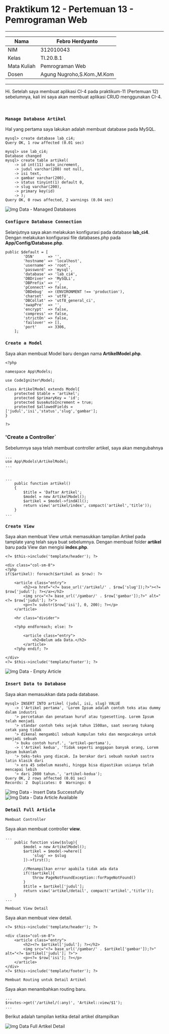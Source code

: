 # Praktikum 12 - Pertemuan 13 - Pemrograman Web

<hr>

| Nama | Febro Herdyanto |
| --- | --- |
| NIM | 312010043 |
| Kelas | TI.20.B.1 |
| Mata Kuliah | Pemrograman Web |
| Dosen | Agung Nugroho,S.Kom.,M.Kom |

<hr>

Hi. Setelah saya membuat aplikasi CI-4 pada praktikum-11 (Pertemuan 12) sebelumnya, kali ini saya akan membuat aplikasi CRUD menggunakan CI-4.

<br>

### `Manage Database Artikel`

Hal yang pertama saya lakukan adalah membuat database pada MySQL.

```
mysql> create database lab_ci4;
Query OK, 1 row affected (0.01 sec)

mysql> use lab_ci4;
Database changed
mysql> create table artikel(
    -> id int(11) auto_increment,
    -> judul varchar(200) not null,
    -> isi text,
    -> gambar varchar(200),
    -> status tinyint(1) default 0,
    -> slug varchar(200),
    -> primary key(id)
    -> );
Query OK, 0 rows affected, 2 warnings (0.04 sec)
```

![Img Data - Managed Databases](imgData/databases.png)

### `Configure Database Connection`

Selanjutnya saya akan melakukan konfigurasi pada database **lab_ci4**. Dengan melakukan konfigurasi file databases.php pada **App/Config/Database.php**.

```
public $default = [
        'DSN'      => '',
        'hostname' => 'localhost',
        'username' => 'root',
        'password' => 'mysql',
        'database' => 'lab_ci4',
        'DBDriver' => 'MySQLi',
        'DBPrefix' => '',
        'pConnect' => false,
        'DBDebug'  => (ENVIRONMENT !== 'production'),
        'charset'  => 'utf8',
        'DBCollat' => 'utf8_general_ci',
        'swapPre'  => '',
        'encrypt'  => false,
        'compress' => false,
        'strictOn' => false,
        'failover' => [],
        'port'     => 3306,
    ];
```

### `Create a Model`

Saya akan membuat Model baru dengan nama **ArtikelModel.php**.

```
<?php

namespace App\Models;

use CodeIgniter\Model;

class ArtikelModel extends Model{
    protected $table = 'artikel';
    protected $primaryKey = 'id';
    protected $useAutoIncrement = true;
    protected $allowedFields = ['judul','isi','status','slug','gambar'];
}

?>
```

### 'Create a Controller`

Sebelumnya saya telah membuat controller artikel, saya akan mengubahnya

```
...
use App\Models\ArtikelModel;
...


...
    public function artikel()
    {
        $title = 'Daftar Artikel';
        $model = new ArtikelModel();
        $artikel = $model->findAll();
        return view('artikel/index', compact('artikel','title'));
    }
...
```

### `Create View`

Saya akan membuat View untuk memasukkan tampilan Artikel pada tamplate yang telah saya buat sebelumnya. Dengan membuat folder **artikel** baru pada View dan mengisi **index.php**.

```
<?= $this->include('template/header'); ?>

<div class="col-sm-8">
<?php 
if($artikel): foreach($artikel as $row): ?>

    <article class="entry">
        <h2><a href="<?= base_url('/artikel/' . $row['slug']);?>"><?= $row['judul']; ?></a></h2>
        <img src="<?= base_url('/gambar/' . $row['gambar']);?>" alt="<?= $row['judul']; ?>">
        <p><?= substr($row['isi'], 0, 200); ?></p>
    </article>

    <hr class="divider">

    <?php endforeach; else: ?>
    
        <article class="entry">
            <h2>Belum ada Data.</h2>
        </article>
    <?php endif; ?>

</div>
<?= $this->include('template/footer'); ?>
```

![Img Data - Empty Article](imgData/artikelKosong.png)

### `Insert Data to Database`

Saya akan memasukkan data pada database.

```
mysql> INSERT INTO artikel (judul, isi, slug) VALUE
    -> ('Artikel pertama', 'Lorem Ipsum adalah contoh teks atau dummy dalam industri
    '> percetakan dan penataan huruf atau typesetting. Lorem Ipsum telah menjadi
    '> standar contoh teks sejak tahun 1500an, saat seorang tukang cetak yang tidak
    '> dikenal mengambil sebuah kumpulan teks dan mengacaknya untuk menjadi sebuah
    '> buku contoh huruf.', 'artikel-pertama'),
    -> ('Artikel kedua', 'Tidak seperti anggapan banyak orang, Lorem Ipsum bukanlah
    '> teks-teks yang diacak. Ia berakar dari sebuah naskah sastra latin klasik dari
    '> era 45 sebelum masehi, hingga bisa dipastikan usianya telah mencapai lebih
    '> dari 2000 tahun.', 'artikel-kedua');
Query OK, 2 rows affected (0.01 sec)
Records: 2  Duplicates: 0  Warnings: 0
```

![Img Data - Insert Data Successfully](imgData/insertDataCLI.png) <br>
![Img Data - Data Article Available](imgData/BeritaAvailable2.png)

### `Detail Full Article`

`Membuat Controller`

Saya akan membuat controller **view**.

```
...
    public function view($slug){
        $model = new ArtikelModel();
        $artikel = $model->where([
            'slug' => $slug
        ])->first();

        //Menampilkan error apabila tidak ada data
        if(!$artikel){
            throw PageNotFoundException::forPageNotFound()
        }
        $title = $artikel['judul'];
        return view('artikel/detail', compact('artikel','title'));
    }
...
```

`Membuat View Detail`

Saya akan membuat view detail.

```
<?= $this->include('template/header'); ?>

<div class="col-sm-8">
    <article class="entry">
        <h2><?= $artikel['judul']; ?></h2>
        <img src="<?= base_url('/gambar/' . $artikel['gambar']);?>" alt="<?= $artikel['judul']; ?>">
        <p><?= $row['isi']; ?></p>
    </article>
</div>
<?= $this->include('template/footer'); ?>
```

`Membuat Routing untuk Detail Artikel`

Saya akan menambahkan routing baru.

```
...
$routes->get('/artikel/(:any)', 'Artikel::view/$1');
...
```

Berikut adalah tampilan ketika detail artikel ditampilkan

![Img Data Full Artikel Detail](imgData/fullArtikel2.png)